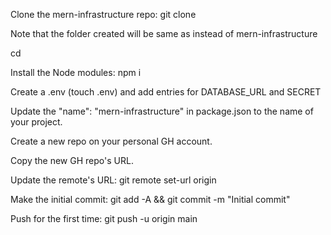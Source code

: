 Clone the mern-infrastructure repo: git clone <url of mern-infrastructure> <name-of-project>

Note that the folder created will be same as <name-of-project> instead of mern-infrastructure

cd <name-of-project>

Install the Node modules: npm i

Create a .env (touch .env) and add entries for DATABASE_URL and SECRET

Update the "name": "mern-infrastructure" in package.json to the name of your project.

Create a new repo on your personal GH account.

Copy the new GH repo's URL.

Update the remote's URL: git remote set-url origin <paste the copied GH url>

Make the initial commit: git add -A && git commit -m "Initial commit"

Push for the first time: git push -u origin main
